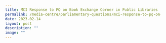 ```yaml
---
title: MCI Response to PQ on Book Exchange Corner in Public Libraries
permalink: /media-centre/parliamentary-questions/mci-response-to-pq-on-book-exchange-corner-in-public-libraries/
date: 2023-02-14
layout: post
description: ""
image: ""
---
```

